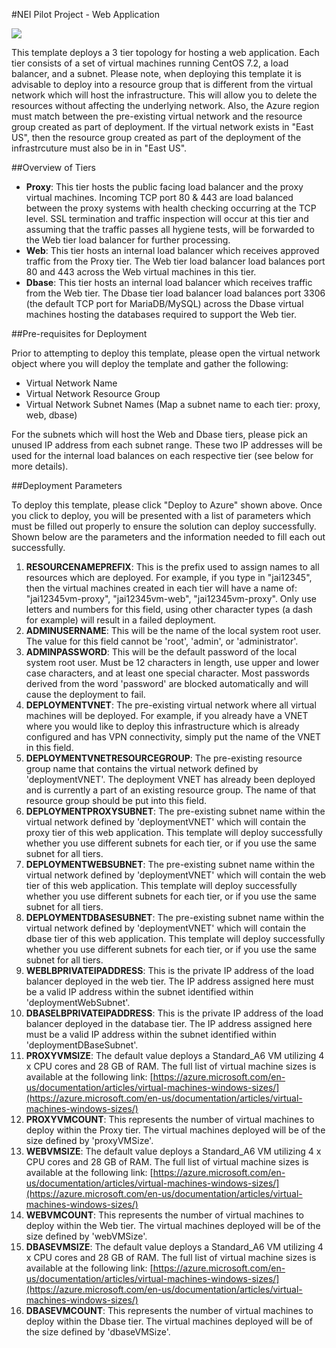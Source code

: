 #NEI Pilot Project - Web Application

<a href="https://portal.azure.com/#create/Microsoft.Template/uri/https%3A%2F%2Fraw.githubusercontent.com%2FExchMaster%2FNEI-Pilot-Projects%2Fmaster%2Fazuredeploy.json" target="_blank"><img src="http://azuredeploy.net/deploybutton.png"/></a>

This template deploys a 3 tier topology for hosting a web application.  Each tier consists of a set of virtual machines running CentOS 7.2, a load balancer, and a subnet.  Please note, when deploying this template it is advisable to deploy into a resource group that is different from the virtual network which will host the infrastructure.  This will allow you to delete the resources without affecting the underlying network. Also, the Azure region must match between the pre-existing virtual network and the resource group created as part of deployment.  If the virtual network exists in "East US", then the resource group created as part of the deployment of the infrastrcuture must also be in in "East US".  

##Overview of Tiers

* __Proxy__:  This tier hosts the public facing load balancer and the proxy virtual machines.  Incoming TCP port 80 & 443 are load balanced between the proxy systems with health checking occurring at the TCP level.  SSL termination and traffic inspection will occur at this tier and assuming that the traffic passes all hygiene tests, will be forwarded to the Web tier load balancer for further processing.
* __Web__:  This tier hosts an internal load balancer which receives approved traffic from the Proxy tier.  The Web tier load balancer load balances port 80 and 443 across the Web virtual machines in this tier.  
* __Dbase__:  This tier hosts an internal load balancer which receives traffic from the Web tier.  The Dbase tier load balancer load balances port 3306 (the default TCP port for MariaDB/MySQL) across the Dbase virtual machines hosting the databases required to support the Web tier.

##Pre-requisites for Deployment

Prior to attempting to deploy this template, please open the virtual network object where you will deploy the template and gather the following:

* Virtual Network Name
* Virtual Network Resource Group
* Virtual Network Subnet Names (Map a subnet name to each tier: proxy, web, dbase)

For the subnets which will host the Web and Dbase tiers, please pick an unused IP address from each subnet range.  These two IP addresses will be used for the internal load balances on each respective tier (see below for more details).

##Deployment Parameters

To deploy this template, please click "Deploy to Azure" shown above.  Once you click to deploy, you will be presented with a list of parameters which must be filled out properly to ensure the solution can deploy successfully.  Shown below are the parameters and the information needed to fill each out successfully.

1. __RESOURCENAMEPREFIX__: This is the prefix used to assign names to all resources which are deployed.  For example, if you type in "jai12345", then the virtual machines created in each tier will have a name of: "jai12345vm-proxy", "jai12345vm-web", "jai12345vm-proxy".  Only use letters and numbers for this field, using other character types (a dash for example) will result in a failed deployment. 
2. __ADMINUSERNAME__: This will be the name of the local system root user.  The value for this field cannot be 'root', 'admin', or 'administrator'.
3. __ADMINPASSWORD__: This will be the default password of the local system root user.  Must be 12 characters in length, use upper and lower case characters, and at least one special character.  Most passwords derived from the word 'password' are blocked automatically and will cause the deployment to fail.
4. __DEPLOYMENTVNET__: The pre-existing virtual network where all virtual machines will be deployed.  For example, if you already have a VNET where you would like to deploy this infrastructure which is already configured and has VPN connectivity, simply put the name of the VNET in this field.
5. __DEPLOYMENTVNETRESOURCEGROUP__: The pre-existing resource group name that contains the virtual network defined by 'deploymentVNET'.  The deployment VNET has already been deployed and is currently a part of an existing resource group.  The name of that resource group should be put into this field.
6. __DEPLOYMENTPROXYSUBNET__: The pre-existing subnet name within the virtual network defined by 'deploymentVNET' which will contain the proxy tier of this web application.  This template will deploy successfully whether you use different subnets for each tier, or if you use the same subnet for all tiers.
7. __DEPLOYMENTWEBSUBNET__:  The pre-existing subnet name within the virtual network defined by 'deploymentVNET' which will contain the web tier of this web application.  This template will deploy successfully whether you use different subnets for each tier, or if you use the same subnet for all tiers.
8. __DEPLOYMENTDBASESUBNET__: The pre-existing subnet name within the virtual network defined by 'deploymentVNET' which will contain the dbase tier of this web application.  This template will deploy successfully whether you use different subnets for each tier, or if you use the same subnet for all tiers.
9. __WEBLBPRIVATEIPADDRESS__:  This is the private IP address of the load balancer deployed in the web tier.  The IP address assigned here must be a valid IP address within the subnet identified within 'deploymentWebSubnet'.
10. __DBASELBPRIVATEIPADDRESS__:  This is the private IP address of the load balancer deployed in the database tier.  The IP address assigned here must be a valid IP address within the subnet identified within 'deploymentDBaseSubnet'.
11. __PROXYVMSIZE__:  The default value deploys a Standard_A6 VM utilizing 4 x CPU cores and 28 GB of RAM.  The full list of virtual machine sizes is available at the following link: [https://azure.microsoft.com/en-us/documentation/articles/virtual-machines-windows-sizes/](https://azure.microsoft.com/en-us/documentation/articles/virtual-machines-windows-sizes/)
12. __PROXYVMCOUNT__:  This represents the number of virtual machines to deploy within the Proxy tier.  The virtual machines deployed will be of the size defined by 'proxyVMSize'.
11. __WEBVMSIZE__:  The default value deploys a Standard_A6 VM utilizing 4 x CPU cores and 28 GB of RAM.  The full list of virtual machine sizes is available at the following link: [https://azure.microsoft.com/en-us/documentation/articles/virtual-machines-windows-sizes/](https://azure.microsoft.com/en-us/documentation/articles/virtual-machines-windows-sizes/)
12. __WEBVMCOUNT__:  This represents the number of virtual machines to deploy within the Web tier.  The virtual machines deployed will be of the size defined by 'webVMSize'.
11. __DBASEVMSIZE__:  The default value deploys a Standard_A6 VM utilizing 4 x CPU cores and 28 GB of RAM.  The full list of virtual machine sizes is available at the following link: [https://azure.microsoft.com/en-us/documentation/articles/virtual-machines-windows-sizes/](https://azure.microsoft.com/en-us/documentation/articles/virtual-machines-windows-sizes/)
12. __DBASEVMCOUNT__:  This represents the number of virtual machines to deploy within the Dbase tier.  The virtual machines deployed will be of the size defined by 'dbaseVMSize'.

